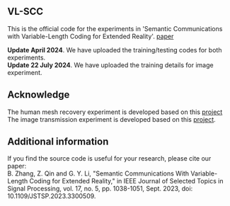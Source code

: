 ## VL-SCC
This is the official code for the experiments in 'Semantic Communications with Variable-Length Coding for Extended Reality'. [paper](https://ieeexplore.ieee.org/document/10198383)

**Update April 2024**. We have uploaded the training/testing codes for both experiments.
<br>
**Update 22 July 2024**. We have uploaded the training details for image experiment.



## Acknowledge
The human mesh recovery experiment is developed based on this [project](https://github.com/russoale/hmr2.0)
<br>
The image transmission experiment is developed based on this [project](https://github.com/kurka/deepJSCC-feedback).

## Additional information
If you find the source code is useful for your research, please cite our paper:  
B. Zhang, Z. Qin and G. Y. Li, "Semantic Communications With Variable-Length Coding for Extended Reality," in IEEE Journal of Selected Topics in Signal Processing, vol. 17, no. 5, pp. 1038-1051, Sept. 2023, doi: 10.1109/JSTSP.2023.3300509.
